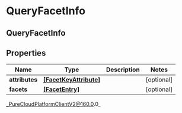 # QueryFacetInfo

## QueryFacetInfo

## Properties

|Name | Type | Description | Notes|
|------------ | ------------- | ------------- | -------------|
| **attributes** | [**[FacetKeyAttribute]**](FacetKeyAttribute) |  | [optional] |
| **facets** | [**[FacetEntry]**](FacetEntry) |  | [optional] |



_PureCloudPlatformClientV2@160.0.0_
